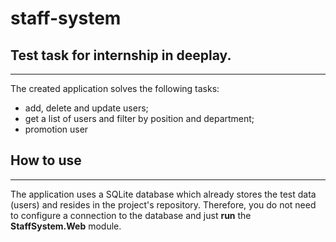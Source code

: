 # staff-system
## Test task for internship in deeplay.
---

The created application solves the following tasks:
* add, delete and update users;
* get a list of users and filter by position and department;
* promotion user

## How to use
---
The application uses a SQLite database which already stores the test data (users) and resides in the project's repository. Therefore, you do not need to configure a connection to the database and just **run** the **StaffSystem.Web** module.
